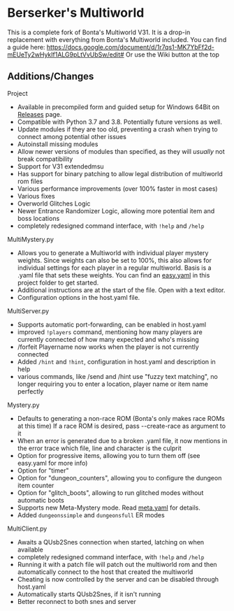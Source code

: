 Berserker's Multiworld
======================

This is a complete fork of Bonta's Multiworld V31.
It is a drop-in replacement with everything from Bonta's Multiworld included.
You can find a guide here: https://docs.google.com/document/d/1r7qs1-MK7YbFf2d-mEUeTy2wHykIf1ALG9pLtVvUbSw/edit#
Or use the Wiki button at the top

Additions/Changes
-----------------

Project
 * Available in precompiled form and guided setup for Windows 64Bit on [Releases](https://github.com/Berserker66/MultiWorld-Utilities/releases) page.
 * Compatible with Python 3.7 and 3.8. Potentially future versions as well.
 * Update modules if they are too old, preventing a crash when trying to connect among potential other issues
 * Autoinstall missing modules
 * Allow newer versions of modules than specified, as they will *usually* not break compatibility
 * Support for V31 extendedmsu
 * Has support for binary patching to allow legal distribution of multiworld rom files
 * Various performance improvements (over 100% faster in most cases)
 * Various fixes
 * Overworld Glitches Logic
 * Newer Entrance Randomizer Logic, allowing more potential item and boss locations
 * completely redesigned command interface, with `!help` and `/help`
 
MultiMystery.py
 * Allows you to generate a Multiworld with individual player mystery weights. Since weights can also be set to 100%, this also allows for individual settings for each player in a regular multiworld.
Basis is a .yaml file that sets these weights. You can find an [easy.yaml](https://github.com/Berserker66/MultiWorld-Utilities/blob/master/easy.yaml) in this project folder to get started.
 * Additional instructions are at the start of the file. Open with a text editor.
 * Configuration options in the host.yaml file.
 
 MultiServer.py
  * Supports automatic port-forwarding, can be enabled in host.yaml
  * improved `!players` command, mentioning how many players are currently connected of how many expected and who's missing
  * /forfeit Playername now works when the player is not currently connected
  * Added `/hint` and `!hint`, configuration in host.yaml and description in help
  * various commands, like /send and /hint use "fuzzy text matching", no longer requiring you to enter a location, player name or item name perfectly

Mystery.py
 * Defaults to generating a non-race ROM (Bonta's only makes race ROMs at this time)
If a race ROM is desired, pass --create-race as argument to it
 * When an error is generated due to a broken .yaml file, it now mentions in the error trace which file, line and character is the culprit
 * Option for progressive items, allowing you to turn them off (see easy.yaml for more info)
 * Option for "timer"
 * Option for "dungeon_counters", allowing you to configure the dungeon item counter
 * Option for "glitch_boots", allowing to run glitched modes without automatic boots
 * Supports new Meta-Mystery mode. Read [meta.yaml](https://github.com/Berserker66/MultiWorld-Utilities/blob/master/meta.yaml) for details.
 * Added `dungeonssimple` and `dungeonsfull` ER modes
 
MultiClient.py
 * Awaits a QUsb2Snes connection when started, latching on when available
 * completely redesigned command interface, with `!help` and `/help`
 * Running it with a patch file will patch out the multiworld rom and then automatically connect to the host that created the multiworld
 * Cheating is now controlled by the server and can be disabled through host.yaml
 * Automatically starts QUsb2Snes, if it isn't running
 * Better reconnect to both snes and server
